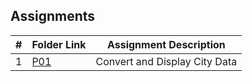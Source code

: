 ##  Assignments

|#|Folder Link|Assignment Description|
|:--:|-|-|
|1|[P01](./P01)|Convert and Display City Data|